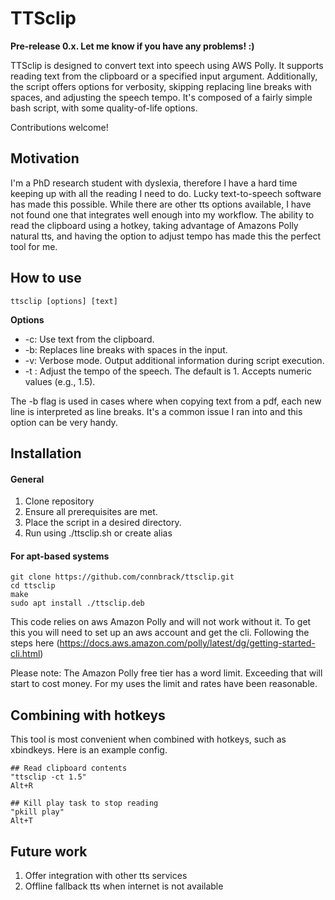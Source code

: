 
# TTSclip

**Pre-release 0.x. Let me know if you have any problems! :)**

TTSclip is designed to convert text into speech using AWS Polly. It supports reading text from the clipboard or a specified input argument. Additionally, the script offers options for verbosity, skipping replacing line breaks with spaces, and adjusting the speech tempo. It's composed of a fairly simple bash script, with some quality-of-life options.

Contributions welcome!

## Motivation

I'm a PhD research student with dyslexia, therefore I have a hard time keeping up with all the reading I need to do. Lucky text-to-speech software has made this possible. While there are other tts options available, I have not found one that integrates well enough into my workflow. The ability to read the clipboard using a hotkey, taking advantage of Amazons Polly natural tts, and having the option to adjust tempo has made this the perfect tool for me.

## How to use

```
ttsclip [options] [text]
```

**Options**
- -c: Use text from the clipboard.
- -b: Replaces line breaks with spaces in the input.
- -v: Verbose mode. Output additional information during script execution.
- -t <tempo>: Adjust the tempo of the speech. The default is 1. Accepts numeric values (e.g., 1.5).

The -b flag is used in cases where when copying text from a pdf, each new line is interpreted as line breaks. It's a common issue I ran into and this option can be very handy.

## Installation
#### General
1. Clone repository
1. Ensure all prerequisites are met.
1. Place the script in a desired directory.
1. Run using ./ttsclip.sh or create alias


#### For apt-based systems
```
git clone https://github.com/connbrack/ttsclip.git
cd ttsclip
make
sudo apt install ./ttsclip.deb
```

This code relies on aws Amazon Polly and will not work without it. To get this you will need to set up an aws account and get the cli. Following the steps here (https://docs.aws.amazon.com/polly/latest/dg/getting-started-cli.html)

Please note: The Amazon Polly free tier has a word limit. Exceeding that will start to cost money. For my uses the limit and rates have been reasonable.

## Combining with hotkeys
This tool is most convenient when combined with hotkeys, such as xbindkeys. Here is an example config.

```
## Read clipboard contents
"ttsclip -ct 1.5"
Alt+R

## Kill play task to stop reading
"pkill play"
Alt+T

```

## Future work

1. Offer integration with other tts services
1. Offline fallback tts when internet is not available
